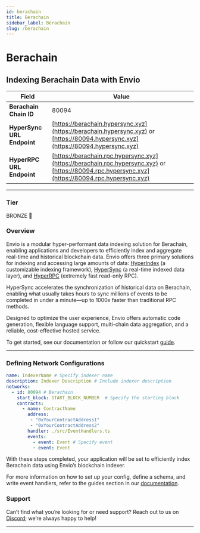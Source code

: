 ```yaml
---
id: berachain
title: Berachain
sidebar_label: Berachain
slug: /berachain
---
```


# Berachain

## Indexing Berachain Data with Envio

| **Field**                     | **Value**                                                                                          |
|-------------------------------|----------------------------------------------------------------------------------------------------|
| **Berachain Chain ID**     | 80094                                                                                            |
| **HyperSync URL Endpoint**    | [https://berachain.hypersync.xyz](https://berachain.hypersync.xyz) or [https://80094.hypersync.xyz](https://80094.hypersync.xyz) |
| **HyperRPC URL Endpoint**     | [https://berachain.rpc.hypersync.xyz](https://berachain.rpc.hypersync.xyz) or [https://80094.rpc.hypersync.xyz](https://80094.rpc.hypersync.xyz) |

---

### Tier

BRONZE 🥉

### Overview

Envio is a modular hyper-performant data indexing solution for Berachain, enabling applications and developers to efficiently index and aggregate real-time and historical blockchain data. Envio offers three primary solutions for indexing and accessing large amounts of data: [HyperIndex](/docs/HyperIndex/overview) (a customizable indexing framework), [HyperSync](/docs/HyperSync/overview) (a real-time indexed data layer), and [HyperRPC](/docs/HyperSync/overview-hyperrpc) (extremely fast read-only RPC).

HyperSync accelerates the synchronization of historical data on Berachain, enabling what usually takes hours to sync millions of events to be completed in under a minute—up to 1000x faster than traditional RPC methods.

Designed to optimize the user experience, Envio offers automatic code generation, flexible language support, multi-chain data aggregation, and a reliable, cost-effective hosted service.

To get started, see our documentation or follow our quickstart [guide](/docs/HyperIndex/contract-import).

---

### Defining Network Configurations

```yaml
name: IndexerName # Specify indexer name
description: Indexer Description # Include indexer description
networks:
  - id: 80094 # Berachain  
    start_block: START_BLOCK_NUMBER  # Specify the starting block
    contracts:
      - name: ContractName
        address:
         - "0xYourContractAddress1"
         - "0xYourContractAddress2"
        handler: ./src/EventHandlers.ts
        events:
          - event: Event # Specify event
          - event: Event
```

With these steps completed, your application will be set to efficiently index Berachain data using Envio’s blockchain indexer.

For more information on how to set up your config, define a schema, and write event handlers, refer to the guides section in our [documentation](/docs/HyperIndex/configuration-file).

### Support

Can’t find what you’re looking for or need support? Reach out to us on [Discord](https://discord.com/invite/Q9qt8gZ2fX); we’re always happy to help!

---
